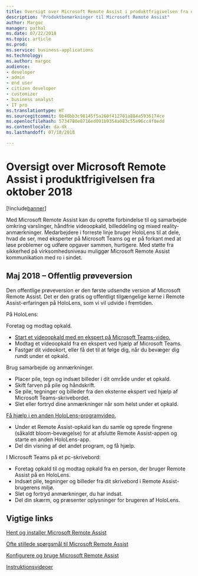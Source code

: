 ```yaml
---
title: Oversigt over Microsoft Remote Assist i produktfrigivelsen fra oktober 2018
description: "Produktbemærkninger til Microsoft Remote Assist"
author: Margoc
manager: pathal
ms.date: 07/22/2018
ms.topic: article
ms.prod: 
ms.service: business-applications
ms.technology: 
ms.author: margoc
audience:
- developer
- admin
- end user
- citizen developer
- customizer
- business analyst
- IT pro
ms.translationtype: HT
ms.sourcegitcommit: 0b40bb3c98145f5a260f412701a884a5936174ce
ms.openlocfilehash: 5734780e8716ed091b9354a083c55e96cc4f0edd
ms.contentlocale: da-dk
ms.lasthandoff: 07/18/2018

---
```


# <a name="overview-of-microsoft-remote-assist-october-18-release"></a>Oversigt over Microsoft Remote Assist i produktfrigivelsen fra oktober 2018

[!include[banner](../../includes/banner.md)]

Med Microsoft Remote Assist kan du oprette forbindelse til og samarbejde omkring varslinger, håndfrie videoopkald, billeddeling og mixed reality-anmærkninger. Medarbejdere i forreste linje bruger HoloLens til at dele, hvad de ser, med eksperter på Microsoft Teams og er på forkant med at løse problemer og udføre opgaver sammen, hurtigere. Med støtte fra sikkerhed på virksomhedsniveau muliggør Microsoft Remote Assist kommunikation med ro i sindet.

## <a name="may-18--public-preview"></a>Maj 2018 – Offentlig prøveversion

Den offentlige prøveversion er den første udsendte version af Microsoft Remote Assist.  Det er den gratis og offentligt tilgængelige kerne i Remote Assist-erfaringen på HoloLens, som vi vil udvide i fremtiden.

På HoloLens:

Foretag og modtag opkald.
-   [Start et videoopkald med en ekspert på Microsoft Teams-video.](https://www.microsoft.com/videoplayer/embed/RE26Far)
-   Modtag et videoopkald fra en ekspert ved hjælp af Microsoft Teams.
-   Fastgør dit videokort, eller få det til at følge dig, når du bevæger dig rundt under et opkald.

Brug samarbejde og anmærkninger.
-   Placer pile, tegn og indsæt billeder i dit område under et opkald.
-   Skift farven på pile og håndskrift.
-   Se pile, tegninger og billeder fra den eksterne ekspert ved hjælp af Microsoft Teams-skrivebordet.
-   Slet eller fortryd dine anmærkninger når som helst under et opkald.

[Få hjælp i en anden HoloLens-programvideo.](https://www.microsoft.com/videoplayer/embed/RE26Czd)
-   Under et Remote Assist-opkald kan du samle og sprede fingrene (såkaldt bloom-bevægelse) for at afslutte Remote Assist-appen og starte en anden HoloLens-app.
-   Del din visning af det andet program, og få hjælp. 

I Microsoft Teams på et pc-skrivebord:
-   Foretag opkald til og modtag opkald fra en person, der bruger Remote Assist på en HoloLens.
-   Indsæt pile, tegninger og billeder fra dit skrivebord i Remote Assist-brugerens miljø.
-   Slet og fortryd anmærkninger, du har indsat.
-   Del din skærm, og præsenter oplysninger for brugeren af HoloLens.

## <a name="important-links"></a>Vigtige links

[Hent og installer Microsoft Remote Assist](../hololens/hololens-microsoft-remote-assist-app)

[Ofte stillede spørgsmål til Microsoft Remote Assist](https://support.microsoft.com/help/4294428/windows-10-microsoft-remote-assist-faq)

[Konfigurere og bruge Microsoft Remote Assist](https://support.microsoft.com/help/4294812/windows-10-set-up-and-use-microsoft-remote-assist)

[Instruktionsvideoer](https://support.microsoft.com/help/4295657/how-to-videos-for-microsoft-remote-assist)

